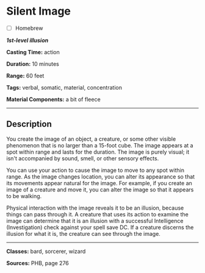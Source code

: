 # Silent Image

- [ ] Homebrew

***1st-level illusion***

**Casting Time:** action

**Duration:** 10 minutes

**Range:** 60 feet

**Tags:** verbal, somatic, material, concentration

**Material Components:** a bit of fleece

---

## Description
You create the image of an object, a creature, or some other visible phenomenon that is no larger than a 15-foot cube.
The image appears at a spot within range and lasts for the duration.
The image is purely visual; it isn't accompanied by sound, smell, or other sensory effects.

You can use your action to cause the image to move to any spot within range.
As the image changes location, you can alter its appearance so that its movements appear natural for the image.
For example, if you create an image of a creature and move it, you can alter the image so that it appears to be walking.

Physical interaction with the image reveals it to be an illusion, because things can pass through it.
A creature that uses its action to examine the image can determine that it is an illusion with a successful Intelligence (Investigation) check against your spell save DC.
If a creature discerns the illusion for what it is, the creature can see through the image.

---

**Classes:** bard, sorcerer, wizard

**Sources:** PHB, page 276
